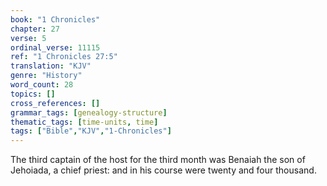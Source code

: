 ```yaml
---
book: "1 Chronicles"
chapter: 27
verse: 5
ordinal_verse: 11115
ref: "1 Chronicles 27:5"
translation: "KJV"
genre: "History"
word_count: 28
topics: []
cross_references: []
grammar_tags: [genealogy-structure]
thematic_tags: [time-units, time]
tags: ["Bible","KJV","1-Chronicles"]
---
```

The third captain of the host for the third month was Benaiah the son of Jehoiada, a chief priest: and in his course were twenty and four thousand.
